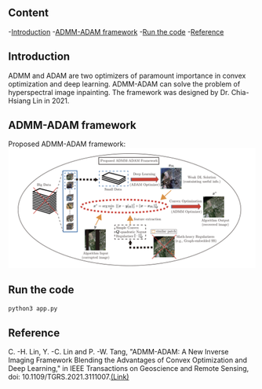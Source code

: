 ## Content
-[Introduction](#introduction)
-[ADMM-ADAM framework](#adnn-adam-framework)
-[Run the code](#run-the-code)
-[Reference](#reference)
## Introduction
ADMM and ADAM are two optimizers of paramount importance in convex optimization and deep learning. ADMM-ADAM can solve the problem of hyperspectral image inpainting. The framework was designed by Dr. Chia-Hsiang Lin in 2021.

## ADMM-ADAM framework
Proposed ADMM-ADAM framework:
![](static/framework.png)

## Run the code
```shell
python3 app.py
```

## Reference
C. -H. Lin, Y. -C. Lin and P. -W. Tang, "ADMM-ADAM: A New Inverse Imaging Framework Blending the Advantages of Convex Optimization and Deep Learning," in IEEE Transactions on Geoscience and Remote Sensing, doi: 10.1109/TGRS.2021.3111007.[(Link)](https://ieeexplore.ieee.org/document/9546991)